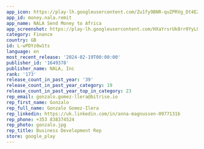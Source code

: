 ```yaml
---
app_icon: https://play-lh.googleusercontent.com/Zu1fy9BNR-quZPRVg_Dt4EZjKfwTLww2Cp5bDQ-ZXtVSck2DaIr2M4FfwnyWb-qYQqHM
app_id: money.nala.remit
app_name: NALA Send Money to Africa
app_screenshot: https://play-lh.googleusercontent.com/HXaYrsrUk8rr0YyL0H6MvxYBs2BfgQMocrGbDcb3LbwLlvnjv4owTQ8_5_Uvo-O0Zw
category: Finance
country: GB
id: L-wPDYz0w1ts
language: en
most_recent_release: '2024-02-19T00:00:00'
publisher_id: '1649378'
publisher_name: NALA, Inc
rank: '173'
release_count_in_past_year: '39'
release_count_in_past_year_category: 19
release_count_in_past_year_top_in_category: 23
rep_email: gonzalo.gomez-llera@bitrise.io
rep_first_name: Gonzalo
rep_full_name: Gonzalo Gomez-Ilera
rep_linkedin: https://uk.linkedin.com/in/anna-magnussen-0977131b
rep_phone: +353 838374524
rep_photo: gonzalo.jpg
rep_title: Business Development Rep
store: google_play
---
```


